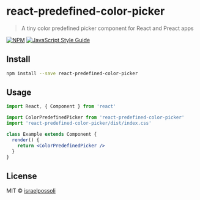 # react-predefined-color-picker

> A tiny color predefined picker component for React and Preact apps

[![NPM](https://img.shields.io/npm/v/react-predefined-color-picker.svg)](https://www.npmjs.com/package/react-predefined-color-picker) [![JavaScript Style Guide](https://img.shields.io/badge/code_style-standard-brightgreen.svg)](https://standardjs.com)

## Install

```bash
npm install --save react-predefined-color-picker
```

## Usage

```jsx
import React, { Component } from 'react'

import ColorPredefinedPicker from 'react-predefined-color-picker'
import 'react-predefined-color-picker/dist/index.css'

class Example extends Component {
  render() {
    return <ColorPredefinedPicker />
  }
}
```

## License

MIT © [israelpossoli](https://github.com/israelpossoli)
